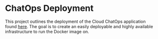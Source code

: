 # ChatOps Deployment

This project outlines the deployment of the Cloud ChatOps application found [here](https://github.com/stfc/cloud-docker-images/tree/master/cloud-chatops).
The goal is to create an easily deployable and highly available infrastructure to run the Docker image on. 
